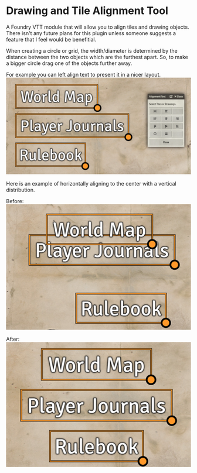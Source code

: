 # Drawing and Tile Alignment Tool

A Foundry VTT module that will allow you to align tiles and drawing objects.  There isn't any future plans for this plugin unless someone suggests a feature that I feel would be benefitial.

When creating a circle or grid, the width/diameter is determined by the distance between the two objects which are the furthest apart.  So, to make a bigger circle drag one of the objects further away.  

For example you can left align text to present it in a nicer layout.
![Left Alignment of Text](images/left-align.png)

Here is an example of horizontally aligning to the center with a vertical distribution.

Before:
![Left Alignment of Text](images/center-align-before.png)

After:
![Left Alignment of Text](images/center-align-after.png)



